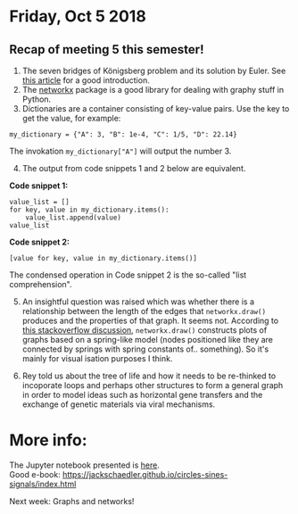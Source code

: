 # Friday, Oct 5 2018

## Recap of meeting 5 this semester!
1. The seven bridges of Königsberg problem and its solution by Euler. See [this article](https://plus.maths.org/content/bridges-k-nigsberg) for a good introduction.
2. The [networkx](https://networkx.github.io/documentation/stable/index.html) package is a good library for dealing with graphy stuff in Python.
3. Dictionaries are a container consisting of key-value pairs. Use the key to get the value, for example:
```
my_dictionary = {"A": 3, "B": 1e-4, "C": 1/5, "D": 22.14}
```
The invokation `my_dictionary["A"]` will output the number 3.

4. The output from code snippets 1 and 2 below are equivalent.

**Code snippet 1:**
```
value_list = []
for key, value in my_dictionary.items():
    value_list.append(value)
value_list
```
**Code snippet 2:**
```
[value for key, value in my_dictionary.items()]
```
The condensed operation in Code snippet 2 is the so-called "list comprehension".

5. An insightful question was raised which was whether there is a relationship between the length of the edges that `networkx.draw()` produces and the properties of that graph.
It seems not. According to [this stackoverflow discussion](https://stackoverflow.com/questions/48575325/do-the-edge-lengths-in-networkxs-draw-function-have-any-significance), `networkx.draw()` constructs plots of graphs based on a spring-like model (nodes positioned like they are connected by springs with spring constants of.. something). So it's mainly for visual isation purposes I think.

6. Rey told us about the tree of life and how it needs to be re-thinked to incoporate loops and perhaps other structures to form a general graph in order to model ideas such as horizontal gene transfers and the exchange of genetic materials via viral mechanisms.


# More info:
The Jupyter notebook presented is [here](https://github.com/prickly-pythons/prickly-pythons/blob/master/code_from_meetings/signal_processing/Fourier%20Transforms.ipynb).
<br>
Good e-book: https://jackschaedler.github.io/circles-sines-signals/index.html

Next week: Graphs and networks!
